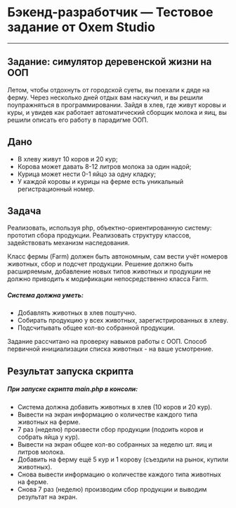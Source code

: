 # Бэкенд-разработчик — Тестовое задание от Oxem Studio
---

## Задание: симулятор деревенской жизни на ООП
Летом, чтобы отдохнуть от городской суеты, вы поехали к дяде на ферму. Через несколько дней отдых вам наскучил, и вы решили поупражняться в программировании. Зайдя в хлев, где живут коровы и куры, и увидев как работает автоматический сборщик молока и яиц, вы решили описать его работу в парадигме ООП.

## Дано
- В хлеву живут 10 коров и 20 кур;
- Корова может давать 8-12 литров молока за один надой;
- Курица может нести 0-1 яйцо за одну кладку;
- У каждой коровы и курицы на ферме есть уникальный регистрационный номер.

## Задача
Реализовать, используя php, объектно-ориентированную систему: прототип сбора продукции. Реализовать структуру классов, задействовать механизм наследования.

Класс фермы (Farm) должен быть автономным, сам вести учёт номеров животных, сбор и подсчет продукции. Решение должно быть расширяемым, добавление новых типов животных и продукции не должно приводить к модификации непосредственно класса Farm.

##### Система должна уметь:
- Добавлять животных в хлев поштучно.
- Собирать продукцию у всех животных, зарегистрированных в хлеву.
- Подсчитывать общее кол-во собранной продукции.

Задание рассчитано на проверку навыков работы с ООП.
Способ первичной инициализации списка животных - на ваше усмотрение.

## Результат запуска скрипта
##### При запуске скрипта main.php в консоли:
- Система должна добавить животных в хлев (10 коров и 20 кур).
- Вывести на экран информацию о количестве каждого типа животных на ферме.
- 7 раз (неделю) произвести сбор продукции (подоить коров и собрать яйца у кур).
- Вывести на экран общее кол-во собранных за неделю шт. яиц и литров молока.
- Добавить на ферму ещё 5 кур и 1 корову (съездили на рынок, купили животных).
- Снова вывести информацию о количестве каждого типа животных на ферме.
- Снова 7 раз (неделю) производим сбор продукции и выводим результат на экран.

